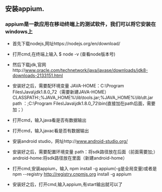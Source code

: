 ## 安装appium.

### appium是一款应用在移动终端上的测试软件，我们可以将它安装在windows上

  * 首先下载nodejs,网址https://nodejs.org/en/download/
  * 打开cmd,在终端上输入
       $  node -v (查看node版本号)
       
  * 然后下载jdk,官网http://www.oracle.com/technetwork/java/javase/downloads/jdk8-downloads-2133151.html
  
  * 安装好之后，需要配环境变量
    JAVA-HOME：C:\Program Files\Java\jdk1.8.0_72（需要新建JAVA-HOME）
    CLASSPATH:;%JAVA_HOME%\lib\tools.jar;%JAVA_HOME%\lib\dt.jar
    path  ：;C:\Program Files\Java\jdk1.8.0_72\bin(直接加在path后面，需要加；）
  
  * 打开cmd，输入java看是否有数据输出
  
  * 打开cmd，输入javac看是否有数据输出
  
  * 安装android studio，网址http://www.android-studio.org/
  
  * 安装好之后，需要配置环境变量
  path：将sdk路径放在后面（前面需要加;）
  android-home:将sdk路径放在里面（新建android-home）
  
  * 打开cmd,安装appium，输入
  npm install -g appium(-g是全局变量)或者是
  npm --registry http://registry.cnpmjs.org install -g appium 
  
  * 安装好之后，打开cmd,输入appium,有start输出就可以了
